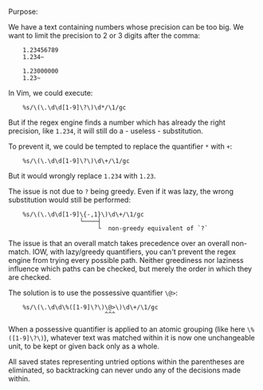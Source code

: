 Purpose:

We have a text containing numbers whose precision can be too big.
We want to limit the precision to 2 or 3 digits after the comma:

        1.23456789
        1.234~

        1.23000000
        1.23~

In Vim, we could execute:

        %s/\(\.\d\d[1-9]\?\)\d*/\1/gc

But if the  regex engine finds a  number which has already  the right precision,
like `1.234`, it will still do a - useless - substitution.

To prevent it, we could be tempted to replace the quantifier `*` with `+`:

        %s/\(\.\d\d[1-9]\?\)\d\+/\1/gc

But it would wrongly replace `1.234` with `1.23`.

The issue is not due to `?` being greedy.
Even if it was lazy, the wrong substitution would still be performed:

        %s/\(\.\d\d[1-9]\{-,1}\)\d\+/\1/gc
                        └────┤
                             └  non-greedy equivalent of `?`

The issue is that an overall match takes precedence over an overall non-match.
IOW,  with lazy/greedy  quantifiers, you  can't  prevent the  regex engine  from
trying every possible path.
Neither greediness nor laziness influence which paths can be checked, but merely
the order in which they are checked.

The solution is to use the possessive quantifier `\@>`:

        %s/\(\.\d\d\%([1-9]\?\)\@>\)\d\+/\1/gc
                               ^^^

When  a possessive  quantifier  is  applied to  an  atomic  grouping (like  here
`\%([1-9]\?\)`), whatever  text was  matched within it  is now  one unchangeable
unit, to be kept or given back only as a whole.

All  saved  states  representing  untried options  within  the  parentheses  are
eliminated, so backtracking can never undo any of the decisions made within.

